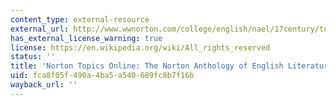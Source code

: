 ```yaml
---
content_type: external-resource
external_url: http://www.wwnorton.com/college/english/nael/17century/topic_3/prynne.htm
has_external_license_warning: true
license: https://en.wikipedia.org/wiki/All_rights_reserved
status: ''
title: 'Norton Topics Online: The Norton Anthology of English Literature'
uid: fca8f05f-490a-4ba5-a540-689fc8b7f16b
wayback_url: ''
---
```

